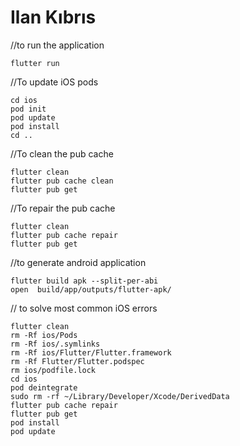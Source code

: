 # Ilan Kıbrıs

//to run the application
```shell
flutter run
```

//To update iOS pods
```shell
cd ios
pod init
pod update
pod install
cd ..
```

//To clean the pub cache
```shell
flutter clean
flutter pub cache clean
flutter pub get
```

//To repair the pub cache
```shell
flutter clean
flutter pub cache repair
flutter pub get
```

//to generate android application
```shell
flutter build apk --split-per-abi
open  build/app/outputs/flutter-apk/
```

// to solve most common iOS errors
```shell
flutter clean
rm -Rf ios/Pods
rm -Rf ios/.symlinks
rm -Rf ios/Flutter/Flutter.framework
rm -Rf Flutter/Flutter.podspec
rm ios/podfile.lock
cd ios 
pod deintegrate
sudo rm -rf ~/Library/Developer/Xcode/DerivedData
flutter pub cache repair
flutter pub get 
pod install 
pod update 
```

